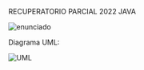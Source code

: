 RECUPERATORIO PARCIAL 2022 JAVA

![enunciado](https://github.com/x-chama-x/Recuperatorio2022-LicenciasDeConducir/assets/67705754/e6ec51b4-4d3e-412f-994d-b59d18dc2812)

Diagrama UML:

![UML](https://github.com/x-chama-x/Recuperatorio2022-LicenciasDeConducir/assets/67705754/0c79c293-94dc-4c48-8cbb-2a6e0c61bc0c)
